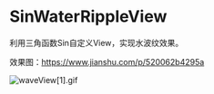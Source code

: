 # SinWaterRippleView
利用三角函数Sin自定义View，实现水波纹效果。

效果图：https://www.jianshu.com/p/520062b4295a



![waveView[1].gif](https://upload-images.jianshu.io/upload_images/19865651-93d083034198ca38.gif?imageMogr2/auto-orient/strip)
